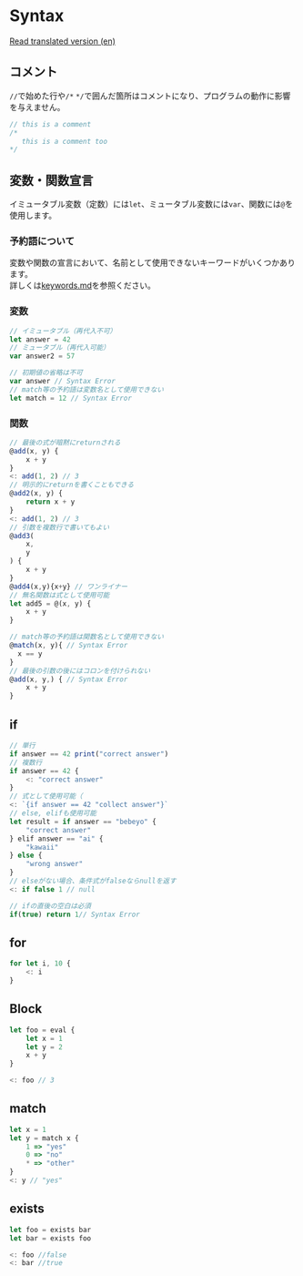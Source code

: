 # Syntax

[Read translated version (en)](../translations/en/docs/syntax.md)

## コメント
`//`で始めた行や`/*` `*/`で囲んだ箇所はコメントになり、プログラムの動作に影響を与えません。

```js
// this is a comment
/*
   this is a comment too
*/
```

## 変数・関数宣言
イミュータブル変数（定数）には`let`、ミュータブル変数には`var`、関数には`@`を使用します。  
### 予約語について
変数や関数の宣言において、名前として使用できないキーワードがいくつかあります。  
詳しくは[keywords.md](./keywords.md)を参照ください。  
### 変数
```js
// イミュータブル（再代入不可）
let answer = 42
// ミュータブル（再代入可能）
var answer2 = 57
```
```js
// 初期値の省略は不可
var answer // Syntax Error
// match等の予約語は変数名として使用できない
let match = 12 // Syntax Error
```
### 関数
```js
// 最後の式が暗黙にreturnされる
@add(x, y) {
	x + y
}
<: add(1, 2) // 3
// 明示的にreturnを書くこともできる
@add2(x, y) {
	return x + y
}
<: add(1, 2) // 3
// 引数を複数行で書いてもよい
@add3(
	x,
	y
) {
	x + y
}
@add4(x,y){x+y} // ワンライナー
// 無名関数は式として使用可能
let add5 = @(x, y) {
	x + y
}
```
```js
// match等の予約語は関数名として使用できない
@match(x, y){ // Syntax Error
  x == y
}
// 最後の引数の後にはコロンを付けられない
@add(x, y,) { // Syntax Error
	x + y
}
```

## if
```js
// 単行
if answer == 42 print("correct answer")
// 複数行
if answer == 42 {
	<: "correct answer"
}
// 式として使用可能（
<: `{if answer == 42 "collect answer"}`
// else, elifも使用可能
let result = if answer == "bebeyo" {
	"correct answer"
} elif answer == "ai" {
	"kawaii"
} else {
	"wrong answer"
}
// elseがない場合、条件式がfalseならnullを返す
<: if false 1 // null
```
```js
// ifの直後の空白は必須
if(true) return 1// Syntax Error
```

## for
```js
for let i, 10 {
	<: i
}
```

## Block
```js
let foo = eval {
	let x = 1
	let y = 2
	x + y
}

<: foo // 3
```

## match
```js
let x = 1
let y = match x {
	1 => "yes"
	0 => "no"
	* => "other"
}
<: y // "yes"
```

## exists
```js
let foo = exists bar
let bar = exists foo

<: foo //false
<: bar //true
```
